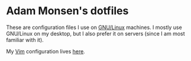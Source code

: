 # Adam Monsen's dotfiles

These are configuration files I use on
[GNU/Linux](http://en.wikipedia.org/wiki/Linux) machines. I mostly use
GNU/Linux on my desktop, but I also prefer it on servers (since I am most
familiar with it).

My [Vim](http://www.vim.org/) configuration lives
[here](https://gitlab.com/meonkeys/dotvim).
